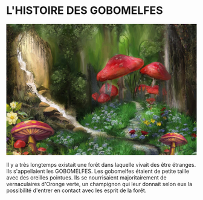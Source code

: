 # L'HISTOIRE DES GOBOMELFES


![foret](foret.jpeg)

Il y a très longtemps existait une forêt dans laquelle vivait des être étranges.
Ils s'appellaient les GOBOMELFES. 
Les gobomelfes étaient de petite taille avec des oreilles pointues. Ils se nourrisaient majoritairement de vernaculaires d'Oronge verte, un champignon qui leur donnait selon eux la possibilité d'entrer en contact avec les esprit de la forêt.

